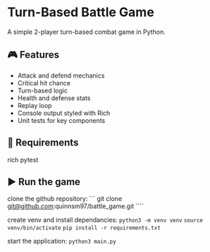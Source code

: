# Turn-Based Battle Game

A simple 2-player turn-based combat game in Python.

## 🎮 Features
- Attack and defend mechanics
- Critical hit chance
- Turn-based logic
- Health and defense stats
- Replay loop
- Console output styled with Rich
- Unit tests for key components

## 🧰 Requirements
rich
pytest

## ▶️ Run the game
clone the github repository:
``` git clone git@github.com:quinnsm97/battle_game.git ````

create venv and install dependancies:
``` python3 -m venv venv ```
``` source venv/bin/activate ```
```pip install -r requirements.txt```

start the application:
```python3 main.py```